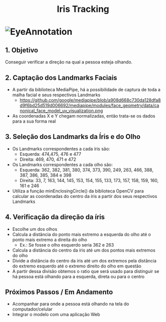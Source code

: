<h1 align="center">Iris Tracking<h1>

![EyeAnnotation](https://github.com/VladeMelo/iris_tracking/assets/63476377/ce25132b-77f0-4459-bc61-6a535e1ca21b)

## 1. Objetivo

Conseguir verificar a direção na qual a pessoa esteja olhando.

## 2. Captação dos Landmarks Faciais

- A partir da biblioteca MediaPipe, há a possibilidade de captura de toda a malha facial e seus respectivos Landmarks
  - https://github.com/google/mediapipe/blob/a908d668c730da128dfa8d9f6bd25d519d006692/mediapipe/modules/face_geometry/data/canonical_face_model_uv_visualization.png
- As coordenadas X e Y chegam normalizadas, então trata-se os dados para a sua forma real

## 3. Seleção dos Landmarks da Íris e do Olho

- Os Landmarks correspondentes a cada íris são:
  - Esquerda: 474,475, 476 e 477
  - Direita: 469, 470, 471 e 472
- Os Landmarks correspondentes a cada olho são:
  - Esquerda: 362, 382, 381, 380, 374, 373, 390, 249, 263, 466, 388, 387, 386, 385, 384 e 398
  - Direita: 33, 7, 163, 144, 145, 153, 154, 155, 133, 173, 157, 158, 159, 160, 161 e 246
- Utiliza a função minEnclosingCircle() da biblioteca OpenCV para calcular as coordenadas do centro da íris a partir dos seus respectivos Landmarks

## 4. Verificação da direção da íris

- Escolhe um dos olhos
- Calcula a distância do ponto mais extremo a esquerda do olho até o ponto mais extremo a direita do olho
  - Ex.: Se fosse o olho esquerdo seria 362 e 263
- Calcula a distância do centro da íris até um dos pontos mais extremos do olho
- Divide a distância do centro da íris até um dos extremos pela distância do extremo esquerdo até o extremo direito do olho em questão
- A partir dessa divisão obtemos o ratio que será usado para distinguir se há pessoa está olhando para a esquerda, direta ou para o centro

## Próximos Passos / Em Andamento

- Acompanhar para onde a pessoa está olhando na tela do computador/celular
- Integrar o modelo com uma aplicação Web
